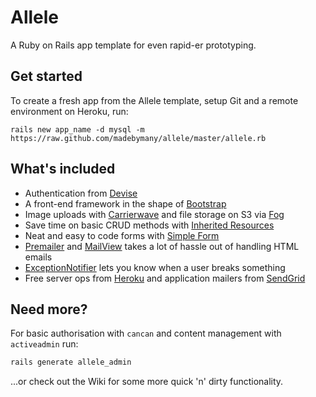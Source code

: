 # Allele

A Ruby on Rails app template for even rapid-er prototyping.

## Get started

To create a fresh app from the Allele template, setup Git and a remote environment on Heroku, run:

`rails new app_name -d mysql -m https://raw.github.com/madebymany/allele/master/allele.rb`

## What's included

- Authentication from [Devise](https://github.com/plataformatec/devise)
- A front-end framework in the shape of [Bootstrap](http://twitter.github.io/bootstrap/)
- Image uploads with [Carrierwave](https://github.com/carrierwaveuploader/carrierwave) and file storage on S3 via [Fog](https://github.com/fog/fog)
- Save time on basic CRUD methods with [Inherited Resources](https://github.com/josevalim/inherited_resources)
- Neat and easy to code forms with [Simple Form](https://github.com/plataformatec/simple_form)
- [Premailer](https://github.com/fphilipe/premailer-rails) and [MailView](https://github.com/37signals/mail_view) takes a lot of hassle out of handling HTML emails
- [ExceptionNotifier](https://github.com/rails/exception_notification) lets you know when a user breaks something
- Free server ops from [Heroku](http://heroku.com) and application mailers from [SendGrid](http://sendgrid.com)

## Need more?

For basic authorisation with `cancan` and content management with `activeadmin` run:

```bash
rails generate allele_admin
```

...or check out the Wiki for some more quick 'n' dirty functionality.